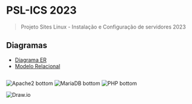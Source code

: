 # PSL-ICS 2023
> Projeto Sites Linux - Instalação e Configuração de servidores 2023

## Diagramas
- [Diagrama ER](./confs-mysql/DiagramaER.jpeg)
- [Modelo Relacional](./confs-mysql/ModeloRelacional.jpeg)

##
![Apache2 bottom](https://img.shields.io/badge/Apache2-white?logo=apache&&logoColor=D22128&style=for-the-badge)
![MariaDB bottom](https://img.shields.io/badge/MariaDB-C0765A?logo=mariadbfoundation&logoColor=1F305F&style=for-the-badge)
![PHP bottom](https://img.shields.io/badge/PHP-777BB4?logo=php&logoColor=white&style=for-the-badge)

![Draw.io](https://img.shields.io/badge/-Draw.io-orange?logo=diagramsdotnet&logoColor=white&style=for-the-badge)

